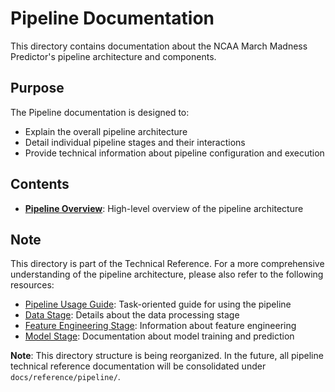 # Pipeline Documentation

This directory contains documentation about the NCAA March Madness Predictor's pipeline architecture and components.

## Purpose

The Pipeline documentation is designed to:
- Explain the overall pipeline architecture
- Detail individual pipeline stages and their interactions
- Provide technical information about pipeline configuration and execution

## Contents

- **[Pipeline Overview](overview.md)**: High-level overview of the pipeline architecture

## Note

This directory is part of the Technical Reference. For a more comprehensive understanding of the pipeline architecture, please also refer to the following resources:

- [Pipeline Usage Guide](../user_guide/pipeline_usage.md): Task-oriented guide for using the pipeline
- [Data Stage](../reference/pipeline/data_stage.md): Details about the data processing stage
- [Feature Engineering Stage](../reference/pipeline/feature_stage.md): Information about feature engineering
- [Model Stage](../reference/pipeline/model_stage.md): Documentation about model training and prediction

**Note**: This directory structure is being reorganized. In the future, all pipeline technical reference documentation will be consolidated under `docs/reference/pipeline/`. 